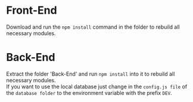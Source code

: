 # Front-End 
Download and run the `npm install` command in the folder to rebuild all necessary modules.
# Back-End
Extract the folder 'Back-End' and run `npm install` into it to rebuild all necessary modules.\
If you want to use the local database just change in the `config.js file` of the `database folder` to the environment variable with the prefix `DEV`.


